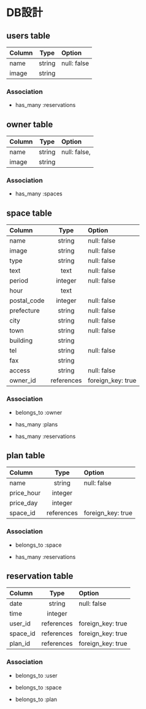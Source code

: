 # DB設計

## users table

|  Column   |  Type   |              Option                    |
|:----------|:-------:|:---------------------------------------|
| name      | string  | null: false                            |
| image     | string  |                                        |

### Association

* has_many :reservations

## owner table

|  Column   |  Type   |              Option                    |
|:----------|:-------:|:---------------------------------------|
| name      | string  | null: false,                           |
| image     | string  |                                        |

### Association

* has_many :spaces

## space table

|  Column   |  Type      |              Option                    |
|:----------|:----------:|:---------------------------------------|
| name      | string     | null: false                            |
| image     | string     | null: false                            |
| type      | string     | null: false                            |
| text      | text       | null: false                            |
| period    | integer    | null: false                            |
| hour      | text       |                                        |
| postal_code | integer  | null: false                            |
| prefecture | string    | null: false                            |
| city      | string     | null: false                            |
| town      | string     | null: false                            |
| building  | string     |                                        |
| tel       | string     | null: false                            |
| fax       | string     |                                        |
| access    | string     | null: false                            |
| owner_id  | references | foreign_key: true                      |

### Association

* belongs_to :owner

* has_many :plans

* has_many :reservations

## plan table

|  Column   |  Type      |              Option                    |
|:----------|:----------:|:---------------------------------------|
| name      | string     | null: false                            |
| price_hour | integer   |                                        |
| price_day | integer    |                                        |
| space_id  | references | foreign_key: true                      |

### Association

* belongs_to :space

* has_many :reservations

## reservation table

|  Column   |  Type      |              Option                    |
|:----------|:----------:|:---------------------------------------|
| date      | string     | null: false                            |
| time      | integer    |                                        |
| user_id   | references | foreign_key: true                      |
| space_id  | references | foreign_key: true                      |
| plan_id   | references | foreign_key: true                      |

### Association

* belongs_to :user

* belongs_to :space

* belongs_to :plan
